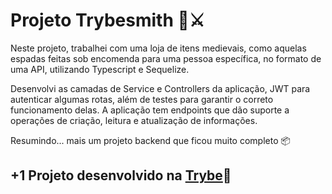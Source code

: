 # Projeto Trybesmith 🛒⚔️

Neste projeto, trabalhei com uma loja de itens medievais, como aquelas espadas feitas sob encomenda para uma pessoa específica, no formato de uma API, utilizando Typescript e Sequelize.

Desenvolvi as camadas de Service e Controllers da aplicação, JWT para autenticar algumas rotas, além de testes para garantir o correto funcionamento delas. A aplicação tem endpoints que dão suporte a operações de criação, leitura e atualização de informações.

Resumindo... mais um projeto backend que ficou muito completo 📦

## +1 Projeto desenvolvido na [Trybe](https://www.betrybe.com/)💚
